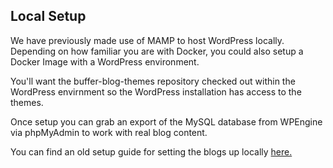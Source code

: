 ## Local Setup
We have previously made use of MAMP to host WordPress locally. Depending on how familiar you are with Docker, you could also setup a Docker Image with a WordPress environment.

You'll want the buffer-blog-themes repository checked out within the WordPress envirnment so the WordPress installation has access to the themes.

Once setup you can grab an export of the MySQL database from WPEngine via phpMyAdmin to work with real blog content.

You can find an old setup guide for setting the blogs up locally [here.](https://paper.dropbox.com/doc/WordPress-Local-Setup-with-GitHub-Desktop-Gn1wCfDnOwhG80HTTVH2j)
